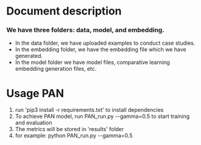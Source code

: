 <!-- # Original Datasets -->
<!-- We conduct all experiments on four trajectories datasets: NYC and Tokyo which were collected from Foursquare and Los Angeles and Houston, which were extracted from Gowalla. -->

# Document description

### We have three folders: data, model, and embedding.

* In the data folder, we have uploaded examples to conduct case studies.
* In the embedding folder, we have the embedding file which we have generated.
* In the model folder we have model files, comparative learning embedding generation files, etc.
  
# Usage PAN
1. run 'pip3 install -r requirements.txt' to install dependencies
2. To achieve PAN model, run PAN_run.py --gamma=0.5 to start training and evaluation
3. The metrics will be stored in 'results' folder
4. for example: python PAN_run.py --gamma=0.5

